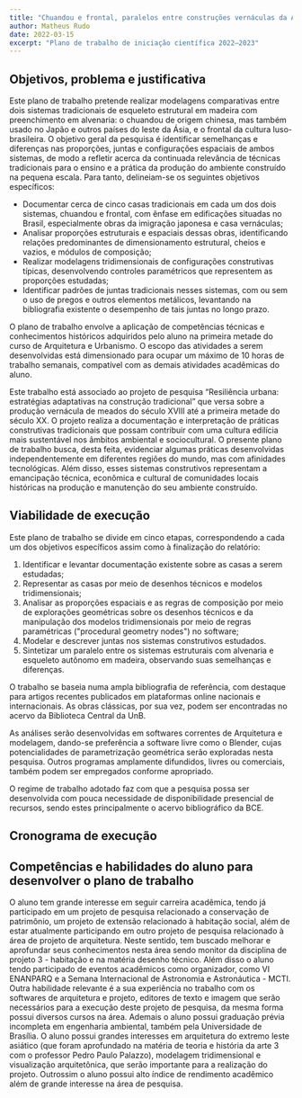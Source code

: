 ```yaml
---
title: "Chuandou e frontal, paralelos entre construções vernáculas da Ásia e do Brasil"
author: Matheus Rudo
date: 2022-03-15
excerpt: "Plano de trabalho de iniciação científica 2022–2023"
---
```


## Objetivos, problema e justificativa

Este plano de trabalho pretende realizar modelagens comparativas entre
dois sistemas tradicionais de esqueleto estrutural em madeira com
preenchimento em alvenaria: o chuandou de origem chinesa, mas também
usado no Japão e outros países do leste da Ásia, e o frontal da cultura
luso-brasileira. O objetivo geral da pesquisa é identificar semelhanças
e diferenças nas proporções, juntas e configurações espaciais de ambos
sistemas, de modo a refletir acerca da continuada relevância de técnicas
tradicionais para o ensino e a prática da produção do ambiente
construído na pequena escala. Para tanto, delineiam-se os seguintes
objetivos específicos: 

- Documentar cerca de cinco casas tradicionais em cada um dos dois
  sistemas, chuandou e frontal, com ênfase em edificações situadas no
  Brasil, especialmente obras da imigração japonesa e casa vernáculas;
- Analisar proporções estruturais e espaciais dessas obras,
  identificando relações predominantes de dimensionamento estrutural,
  cheios e vazios, e módulos de composição;
- Realizar modelagens tridimensionais de configurações construtivas
  típicas, desenvolvendo controles
  paramétricos que representem as proporções estudadas;
- Identificar padrões de juntas tradicionais nesses sistemas, com ou sem
  o uso de pregos e outros elementos metálicos, levantando na
  bibliografia existente o desempenho de tais juntas no longo prazo.

O plano de trabalho envolve a aplicação de competências técnicas e
conhecimentos históricos adquiridos pelo aluno na primeira metade do
curso de Arquitetura e Urbanismo. O escopo das atividades a serem
desenvolvidas está dimensionado para ocupar um máximo de 10 horas de
trabalho semanais, compatível com as demais atividades acadêmicas do
aluno.

Este trabalho está associado ao projeto de pesquisa “Resiliência urbana:
estratégias adaptativas na construção tradicional” que versa sobre a
produção vernácula de meados do século XVIII até a primeira metade do
século XX. O projeto realiza a documentação e interpretação de práticas
construtivas tradicionais que possam contribuir com uma cultura edilícia
mais sustentável nos âmbitos ambiental e sociocultural. O presente plano
de trabalho busca, desta feita, evidenciar algumas práticas
desenvolvidas independentemente em diferentes regiões do mundo, mas com
afinidades tecnológicas. Além disso, esses sistemas construtivos
representam a emancipação técnica, econômica e cultural de comunidades
locais históricas na produção e manutenção do seu ambiente construído.

## Viabilidade de execução

Este plano de trabalho se divide em cinco etapas, correspondendo a cada
um dos objetivos específicos assim como à finalização do relatório: 

1. Identificar e levantar documentação existente sobre as casas a serem
   estudadas;
2. Representar as casas por meio de desenhos técnicos e modelos
   tridimensionais;
3. Analisar as proporções espaciais e as regras de composição por meio
   de explorações geométricas sobre os desenhos técnicos e da
   manipulação dos modelos tridimensionais por meio de regras
   paramétricas ("procedural geometry nodes") no software;
4. Modelar e descrever juntas nos sistemas construtivos estudados.
5. Sintetizar um paralelo entre os sistemas estruturais com alvenaria e
   esqueleto autônomo em madeira, observando suas semelhanças e
   diferenças.

O trabalho se baseia numa ampla bibliografia de referência, com destaque
para artigos recentes publicados em plataformas online nacionais e
internacionais. As obras clássicas, por sua vez, podem ser encontradas
no acervo da Biblioteca Central da UnB. 

As análises serão desenvolvidas em softwares correntes de Arquitetura e
modelagem, dando-se preferência a software livre como o Blender, cujas
potencialidades de parametrização geométrica serão exploradas nesta
pesquisa. Outros programas amplamente difundidos, livres ou comerciais,
também podem ser empregados conforme apropriado.

O regime de trabalho adotado faz com que a pesquisa possa ser
desenvolvida com pouca necessidade de disponibilidade presencial de
recursos, sendo estes principalmente o acervo bibliográfico da BCE.

## Cronograma de execução

## Competências e habilidades do aluno para desenvolver o plano de trabalho

O aluno tem grande interesse em seguir carreira acadêmica, tendo já
participado em um projeto de pesquisa relacionado a conservação de
patrimônio, um projeto de extensão relacionado à habitação social, além
de estar atualmente participando em outro projeto de pesquisa
relacionado à área de projeto de arquitetura. Neste sentido, tem buscado
melhorar e aprofundar seus conhecimentos nesta área sendo monitor da
disciplina de projeto 3 - habitação e na matéria desenho técnico. Além
disso o aluno tendo participado de eventos acadêmicos como organizador,
como VI ENANPARQ e a Semana Internacional de Astronomia e Astronáutica -
MCTI. Outra habilidade relevante é a sua experiência no trabalho com os
softwares de arquitetura e projeto, editores de texto e imagem que serão
necessários para a execução deste projeto de pesquisa, da mesma forma
possui diversos cursos na área. Ademais o aluno possui graduação prévia
incompleta em engenharia ambiental, também pela Universidade de
Brasília. O aluno possui grandes interesses em arquitetura do extremo
leste asiático (que foram aprofundado na matéria de teoria e história da
arte 3 com o professor Pedro Paulo Palazzo), modelagem tridimensional e
visualização arquitetônica, que serão importante para a realização do
projeto. Outrossim o aluno possui alto índice de rendimento acadêmico
além de grande interesse na área de pesquisa.

